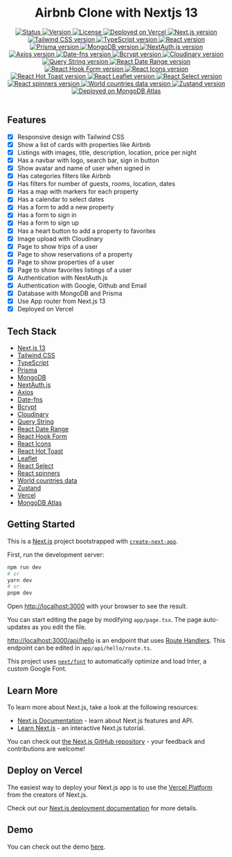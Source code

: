 <div align="center">
  <h1>Airbnb Clone with Nextjs 13</h1>
</div>

<div align="center">
  <a href="/README.md">
    <img 
      src="https://img.shields.io/badge/Status-Complete-success.svg" 
      alt="Status" 
    />
  </a>
  <a href="/package.json">
    <img 
      src="https://img.shields.io/badge/Version-1.0.0-blue.svg" 
      alt="Version" 
    />
  </a>
  <a href="/LICENSE">
    <img 
      src="https://img.shields.io/badge/License-MIT-green.svg" 
      alt="License" 
    />
  </a>
  <a href="https://vercel.com/">
    <img
      src="https://img.shields.io/badge/vercel-Deployed-success.svg?style=flat&logo=vercel"
      alt="Deployed on Vercel"
    />
  </a>
  <a href="https://nextjs.org/">
    <img 
      src="https://img.shields.io/badge/Next.js-13.0.0+-blue.svg?style=flat&logo=next.js" 
      alt="Next.js version" 
    />
  </a>
  <a href="https://tailwindcss.com/">
    <img 
      src="https://img.shields.io/badge/Tailwind%20CSS-3.3.2+-blue.svg?style=flat&logo=tailwind-css" 
      alt="Tailwind CSS version" 
    />
  </a>
  <a href="https://www.typescriptlang.org/">
    <img 
      src="https://img.shields.io/badge/TypeScript-5.0.4+-blue.svg?style=flat&logo=typescript" 
      alt="TypeScript version" 
    />
  </a>
  <a href="https://es.react.dev/blog/2022/03/29/react-v18" target="_blank">
    <img 
      src="https://img.shields.io/badge/React-18.0.0+-blue.svg?style=flat&logo=react" 
      alt="React version" 
    />
  </a>
  <a href="https://www.prisma.io/">
    <img 
      src="https://img.shields.io/badge/Prisma-4.13.0+-blue.svg?style=flat&logo=prisma" 
      alt="Prisma version" 
    />
  </a>
  <a href="https://www.mongodb.com/">
    <img 
      src="https://img.shields.io/badge/MongoDB-5.0.2+-blue.svg?style=flat&logo=mongodb" 
      alt="MongoDB version" 
    />
  </a>
  <a href="https://next-auth.js.org/">
    <img 
      src="https://img.shields.io/badge/NextAuth.js-4.1.0+-blue.svg?style=flat&logo=next-auth.js" 
      alt="NextAuth.js version" 
    />
  </a>
  <a href="https://axios-http.com/">
    <img 
      src="https://img.shields.io/badge/Axios-0.21.4+-blue.svg?style=flat&logo=axios" 
      alt="Axios version" 
    />
  </a>
  <a href="https://date-fns.org/">
    <img 
      src="https://img.shields.io/badge/Date--fns-2.23.0+-blue.svg?style=flat&logo=date-fns" 
      alt="Date-fns version" 
    />
  </a>
  <a href="https://www.npmjs.com/package/bcrypt">
    <img 
      src="https://img.shields.io/badge/Bcrypt-5.0.1+-blue.svg?style=flat&logo=npm" 
      alt="Bcrypt version" 
    />
  </a>
  <a href="https://cloudinary.com/">
    <img 
      src="https://img.shields.io/badge/Cloudinary-1.28.1+-blue.svg?style=flat&logo=cloudinary" 
      alt="Cloudinary version" 
    />
  </a>
  <a href="https://www.npmjs.com/package/query-string">
    <img 
      src="https://img.shields.io/badge/Query%20String-7.0.1+-blue.svg?style=flat&logo=npm" 
      alt="Query String version" 
    />
  </a>
  <a href="https://www.npmjs.com/package/react-date-range">
    <img 
      src="https://img.shields.io/badge/React%20Date%20Range-1.3.0+-blue.svg?style=flat&logo=npm" 
      alt="React Date Range version" 
    />
  </a>
  <a href="https://react-hook-form.com/">
    <img 
      src="https://img.shields.io/badge/React%20Hook%20Form-7.17.0+-blue.svg?style=flat&logo=react" 
      alt="React Hook Form version" 
    />
  </a>
  <a href="https://react-icons.github.io/react-icons/">
    <img 
      src="https://img.shields.io/badge/React%20Icons-4.2.0+-blue.svg?style=flat&logo=react" 
      alt="React Icons version" 
    />
  </a>
  <a href="https://react-hot-toast.com/">
    <img 
      src="https://img.shields.io/badge/React%20Hot%20Toast-1.0.0+-blue.svg?style=flat&logo=react" 
      alt="React Hot Toast version" 
    />
  </a>
  <a href="https://react-leaflet.js.org/">
    <img 
      src="https://img.shields.io/badge/React%20Leaflet-3.1.0+-blue.svg?style=flat&logo=react" 
      alt="React Leaflet version" 
    />
  </a>
  <a href="https://react-select.com/">
    <img 
      src="https://img.shields.io/badge/React%20Select-4.3.1+-blue.svg?style=flat&logo=react" 
      alt="React Select version" 
    />
  </a>
  <a href="https://www.npmjs.com/package/react-spinners">
    <img 
      src="https://img.shields.io/badge/React%20spinners-0.13.8+-blue.svg?style=flat&logo=npm" 
      alt="React spinners version" 
    />
  </a>
  <a href="https://www.npmjs.com/package/world-countries-data">
    <img 
      src="https://img.shields.io/badge/World%20countries%20data-4.0.0+-blue.svg?style=flat&logo=npm" 
      alt="World countries data version" 
    />
  </a>
  <a href="https://zustand.surge.sh/">
    <img 
      src="https://img.shields.io/badge/Zustand-4.3.7+-blue.svg?style=flat&logo=zustand" 
      alt="Zustand version" 
    />
  </a>
  <a href="https://www.mongodb.com/cloud/atlas">
    <img 
      src="https://img.shields.io/badge/MongoDB%20Atlas-Running-success.svg?style=flat&logo=mongodb" 
      alt="Deployed on MongoDB Atlas" 
    />
  </a>
</div>
<br />

## Features
- [x] Responsive design with Tailwind CSS
- [x] Show a list of cards with properties like Airbnb
- [x] Listings with images, title, description, location, price per night
- [x] Has a navbar with logo, search bar, sign in button
- [x] Show avatar and name of user when signed in
- [x] Has categories filters like Airbnb
- [x] Has filters for number of guests, rooms, location, dates
- [x] Has a map with markers for each property
- [x] Has a calendar to select dates
- [x] Has a form to add a new property
- [x] Has a form to sign in
- [x] Has a form to sign up
- [x] Has a heart button to add a property to favorites
- [x] Image upload with Cloudinary
- [x] Page to show trips of a user
- [x] Page to show reservations of a property
- [x] Page to show properties of a user
- [x] Page to show favorites listings of a user       
- [x] Authentication with NextAuth.js
- [x] Authentication with Google, Github and Email
- [x] Database with MongoDB and Prisma   
- [x] Use App router from Next.js 13
- [x] Deployed on Vercel    

## Tech Stack
- [Next.js 13](https://nextjs.org/)
- [Tailwind CSS](https://tailwindcss.com/)
- [TypeScript](https://www.typescriptlang.org/)
- [Prisma](https://www.prisma.io/)
- [MongoDB](https://www.mongodb.com/)
- [NextAuth.js](https://next-auth.js.org/)
- [Axios](https://axios-http.com/)
- [Date-fns](https://date-fns.org/)
- [Bcrypt](https://www.npmjs.com/package/bcrypt)
- [Cloudinary](https://cloudinary.com/)
- [Query String](https://www.npmjs.com/package/query-string)
- [React Date Range](https://www.npmjs.com/package/react-date-range)
- [React Hook Form](https://react-hook-form.com/)
- [React Icons](https://react-icons.github.io/react-icons/)
- [React Hot Toast](https://react-hot-toast.com/)
- [Leaflet](https://react-leaflet.js.org/)
- [React Select](https://react-select.com/)
- [React spinners](https://www.npmjs.com/package/react-spinners)
- [World countries data](https://www.npmjs.com/package/world-countries-data)
- [Zustand](https://zustand.surge.sh/)
- [Vercel](https://vercel.com/)
- [MongoDB Atlas](https://www.mongodb.com/cloud/atlas)

## Getting Started
This is a [Next.js](https://nextjs.org/) project bootstrapped with [`create-next-app`](https://github.com/vercel/next.js/tree/canary/packages/create-next-app).

First, run the development server:

```bash
npm run dev
# or
yarn dev
# or
pnpm dev
```

Open [http://localhost:3000](http://localhost:3000) with your browser to see the result.

You can start editing the page by modifying `app/page.tsx`. The page auto-updates as you edit the file.

[http://localhost:3000/api/hello](http://localhost:3000/api/hello) is an endpoint that uses [Route Handlers](https://beta.nextjs.org/docs/routing/route-handlers). This endpoint can be edited in `app/api/hello/route.ts`.

This project uses [`next/font`](https://nextjs.org/docs/basic-features/font-optimization) to automatically optimize and load Inter, a custom Google Font.

## Learn More

To learn more about Next.js, take a look at the following resources:

- [Next.js Documentation](https://nextjs.org/docs) - learn about Next.js features and API.
- [Learn Next.js](https://nextjs.org/learn) - an interactive Next.js tutorial.

You can check out [the Next.js GitHub repository](https://github.com/vercel/next.js/) - your feedback and contributions are welcome!

## Deploy on Vercel

The easiest way to deploy your Next.js app is to use the [Vercel Platform](https://vercel.com/new?utm_medium=default-template&filter=next.js&utm_source=create-next-app&utm_campaign=create-next-app-readme) from the creators of Next.js.

Check out our [Next.js deployment documentation](https://nextjs.org/docs/deployment) for more details.

## Demo

You can check out the demo [here](https://rental-app-delta.vercel.app/).